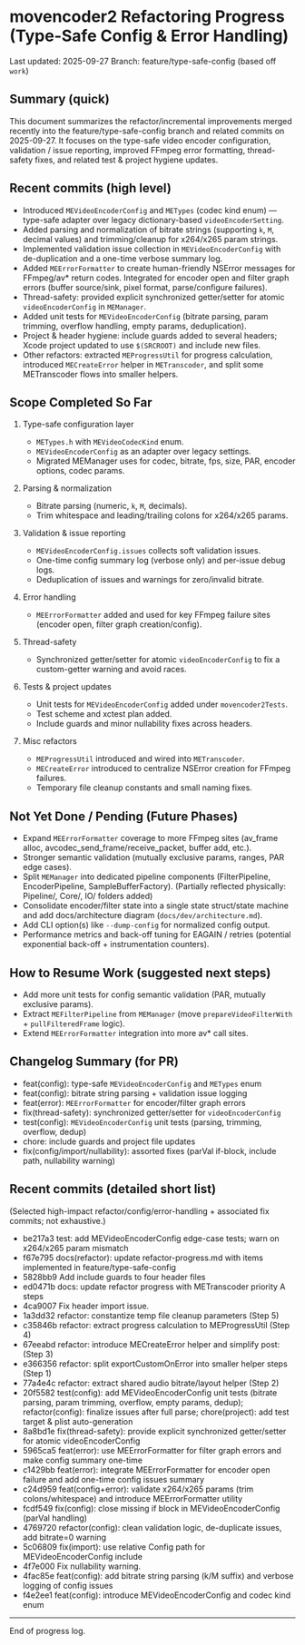 # movencoder2 Refactoring Progress (Type-Safe Config & Error Handling)

Last updated: 2025-09-27
Branch: feature/type-safe-config (based off `work`)

## Summary (quick)
This document summarizes the refactor/incremental improvements merged recently into the feature/type-safe-config branch and related commits on 2025-09-27. It focuses on the type-safe video encoder configuration, validation / issue reporting, improved FFmpeg error formatting, thread-safety fixes, and related test & project hygiene updates.

## Recent commits (high level)
- Introduced `MEVideoEncoderConfig` and `METypes` (codec kind enum) — type-safe adapter over legacy dictionary-based `videoEncoderSetting`.
- Added parsing and normalization of bitrate strings (supporting `k`, `M`, decimal values) and trimming/cleanup for x264/x265 param strings.
- Implemented validation issue collection in `MEVideoEncoderConfig` with de-duplication and a one-time verbose summary log.
- Added `MEErrorFormatter` to create human-friendly NSError messages for FFmpeg/av* return codes. Integrated for encoder open and filter graph errors (buffer source/sink, pixel format, parse/configure failures).
- Thread-safety: provided explicit synchronized getter/setter for atomic `videoEncoderConfig` in `MEManager`.
- Added unit tests for `MEVideoEncoderConfig` (bitrate parsing, param trimming, overflow handling, empty params, deduplication).
- Project & header hygiene: include guards added to several headers; Xcode project updated to use `$(SRCROOT)` and include new files.
- Other refactors: extracted `MEProgressUtil` for progress calculation, introduced `MECreateError` helper in `METranscoder`, and split some METranscoder flows into smaller helpers.

## Scope Completed So Far
1. Type-safe configuration layer
   - `METypes.h` with `MEVideoCodecKind` enum.
   - `MEVideoEncoderConfig` as an adapter over legacy settings.
   - Migrated MEManager uses for codec, bitrate, fps, size, PAR, encoder options, codec params.

2. Parsing & normalization
   - Bitrate parsing (numeric, `k`, `M`, decimals).
   - Trim whitespace and leading/trailing colons for x264/x265 params.

3. Validation & issue reporting
   - `MEVideoEncoderConfig.issues` collects soft validation issues.
   - One-time config summary log (verbose only) and per-issue debug logs.
   - Deduplication of issues and warnings for zero/invalid bitrate.

4. Error handling
   - `MEErrorFormatter` added and used for key FFmpeg failure sites (encoder open, filter graph creation/config).

5. Thread-safety
   - Synchronized getter/setter for atomic `videoEncoderConfig` to fix a custom-getter warning and avoid races.

6. Tests & project updates
   - Unit tests for `MEVideoEncoderConfig` added under `movencoder2Tests`.
   - Test scheme and xctest plan added.
   - Include guards and minor nullability fixes across headers.

7. Misc refactors
   - `MEProgressUtil` introduced and wired into `METranscoder`.
   - `MECreateError` introduced to centralize NSError creation for FFmpeg failures.
   - Temporary file cleanup constants and small naming fixes.

## Not Yet Done / Pending (Future Phases)
- Expand `MEErrorFormatter` coverage to more FFmpeg sites (av_frame alloc, avcodec_send_frame/receive_packet, buffer add, etc.).
- Stronger semantic validation (mutually exclusive params, ranges, PAR edge cases).
- Split `MEManager` into dedicated pipeline components (FilterPipeline, EncoderPipeline, SampleBufferFactory). (Partially reflected physically: Pipeline/, Core/, IO/ folders added)
- Consolidate encoder/filter state into a single state struct/state machine and add docs/architecture diagram (`docs/dev/architecture.md`).
- Add CLI option(s) like `--dump-config` for normalized config output.
- Performance metrics and back-off tuning for EAGAIN / retries (potential exponential back-off + instrumentation counters).

## How to Resume Work (suggested next steps)
- Add more unit tests for config semantic validation (PAR, mutually exclusive params).
- Extract `MEFilterPipeline` from `MEManager` (move `prepareVideoFilterWith` + `pullFilteredFrame` logic).
- Extend `MEErrorFormatter` integration into more av* call sites.

## Changelog Summary (for PR)
- feat(config): type-safe `MEVideoEncoderConfig` and `METypes` enum
- feat(config): bitrate string parsing + validation issue logging
- feat(error): `MEErrorFormatter` for encoder/filter graph errors
- fix(thread-safety): synchronized getter/setter for `videoEncoderConfig`
- test(config): `MEVideoEncoderConfig` unit tests (parsing, trimming, overflow, dedup)
- chore: include guards and project file updates
- fix(config/import/nullability): assorted fixes (parVal if-block, include path, nullability warning)

## Recent commits (detailed short list)
(Selected high-impact refactor/config/error-handling + associated fix commits; not exhaustive.)
- be217a3  test: add MEVideoEncoderConfig edge-case tests; warn on x264/x265 param mismatch
- f67e795  docs(refactor): update refactor-progress.md with items implemented in feature/type-safe-config
- 5828bb9  Add include guards to four header files
- ed0471b  docs: update refactor progress with METranscoder priority A steps
- 4ca9007  Fix header import issue.
- 1a3dd32  refactor: constantize temp file cleanup parameters (Step 5)
- c35846b  refactor: extract progress calculation to MEProgressUtil (Step 4)
- 67eeabd  refactor: introduce MECreateError helper and simplify post: (Step 3)
- e366356  refactor: split exportCustomOnError into smaller helper steps (Step 1)
- 77a4e4c  refactor: extract shared audio bitrate/layout helper (Step 2)
- 20f5582  test(config): add MEVideoEncoderConfig unit tests (bitrate parsing, param trimming, overflow, empty params, dedup); refactor(config): finalize issues after full parse; chore(project): add test target & plist auto-generation
- 8a8bd1e  fix(thread-safety): provide explicit synchronized getter/setter for atomic videoEncoderConfig
- 5965ca5  feat(error): use MEErrorFormatter for filter graph errors and make config summary one-time
- c1429bb  feat(error): integrate MEErrorFormatter for encoder open failure and add one-time config issues summary
- c24d959  feat(config+error): validate x264/x265 params (trim colons/whitespace) and introduce MEErrorFormatter utility
- fcdf549  fix(config): close missing if block in MEVideoEncoderConfig (parVal handling)
- 4769720  refactor(config): clean validation logic, de-duplicate issues, add bitrate=0 warning
- 5c06809  fix(import): use relative Config path for MEVideoEncoderConfig include
- 4f7e000  Fix nullability warning.
- 4fac85e  feat(config): add bitrate string parsing (k/M suffix) and verbose logging of config issues
- f4e2ee1  feat(config): introduce MEVideoEncoderConfig and codec kind enum

---
End of progress log.
